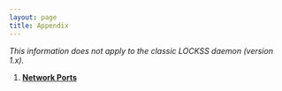 ```yaml
---
layout: page
title: Appendix
---
```


*This information does not apply to the classic LOCKSS daemon (version 1.x).*

1.  [**Network Ports**](ports)
